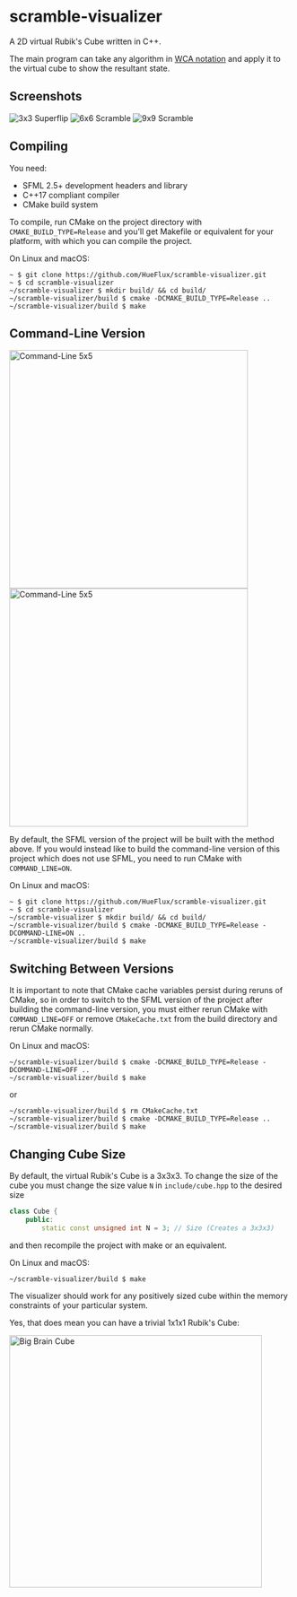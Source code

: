 # scramble-visualizer

A 2D virtual Rubik's Cube written in C++.

The main program can take any algorithm in [WCA notation](https://www.worldcubeassociation.org/regulations/#12a) and apply it to the virtual cube to show the resultant state.

## Screenshots
![3x3 Superflip](https://user-images.githubusercontent.com/46148388/83342098-113bc280-a2b9-11ea-99b0-44f217dc21c1.png)
![6x6 Scramble](https://user-images.githubusercontent.com/46148388/83342100-16007680-a2b9-11ea-99c9-ad13e1438f5e.png)
![9x9 Scramble](https://user-images.githubusercontent.com/46148388/83342103-1ac52a80-a2b9-11ea-9ff8-ed4bb672ef78.png)

## Compiling

You need:
* SFML 2.5+ development headers and library
* C++17 compliant compiler
* CMake build system

To compile, run CMake on the project directory with `CMAKE_BUILD_TYPE=Release`
and you'll get Makefile or equivalent for your platform, with which you can compile the project.

On Linux and macOS:
```fish
~ $ git clone https://github.com/HueFlux/scramble-visualizer.git
~ $ cd scramble-visualizer
~/scramble-visualizer $ mkdir build/ && cd build/
~/scramble-visualizer/build $ cmake -DCMAKE_BUILD_TYPE=Release ..
~/scramble-visualizer/build $ make
```

## Command-Line Version

<img src="https://user-images.githubusercontent.com/46148388/83342251-274a8280-a2bb-11ea-93a0-92cd53172400.png" alt="Command-Line 5x5" width="425"/> <img src="https://user-images.githubusercontent.com/46148388/83342252-2ca7cd00-a2bb-11ea-93a6-18f6b5d02d75.png" alt="Command-Line 5x5" width="425"/>

By default, the SFML version of the project will be built with the method above. If you would instead like to build the command-line version of this project which does not use SFML, you need to run CMake with `COMMAND_LINE=ON`.

On Linux and macOS:
```fish
~ $ git clone https://github.com/HueFlux/scramble-visualizer.git
~ $ cd scramble-visualizer
~/scramble-visualizer $ mkdir build/ && cd build/
~/scramble-visualizer/build $ cmake -DCMAKE_BUILD_TYPE=Release -DCOMMAND-LINE=ON ..
~/scramble-visualizer/build $ make
```

## Switching Between Versions

It is important to note that CMake cache variables persist during reruns of CMake, so in order to switch to the SFML version of the project after building the command-line version, you must either rerun CMake with `COMMAND_LINE=OFF` or remove `CMakeCache.txt` from the build directory and rerun CMake normally.

On Linux and macOS:
```fish
~/scramble-visualizer/build $ cmake -DCMAKE_BUILD_TYPE=Release -DCOMMAND-LINE=OFF ..
~/scramble-visualizer/build $ make
```
or
```fish
~/scramble-visualizer/build $ rm CMakeCache.txt
~/scramble-visualizer/build $ cmake -DCMAKE_BUILD_TYPE=Release ..
~/scramble-visualizer/build $ make
```

## Changing Cube Size

By default, the virtual Rubik's Cube is a 3x3x3. To change the size of the cube you must change the size value `N` in `include/cube.hpp` to the desired size
```cpp
class Cube {
    public:
        static const unsigned int N = 3; // Size (Creates a 3x3x3)
```
and then recompile the project with make or an equivalent.

On Linux and macOS:
```fish
~/scramble-visualizer/build $ make
```
The visualizer should work for any positively sized cube within the memory constraints of your particular system.

Yes, that does mean you can have a trivial 1x1x1 Rubik's Cube:

<img src="https://user-images.githubusercontent.com/46148388/83342689-3d0e7680-a2c0-11ea-86d6-1d720e8dff76.png" alt="Big Brain Cube" width="450"/>

